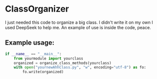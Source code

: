 # ClassOrganizer

I just needed this code to organize a big class. I didn't write it on my own I used DeepSeek to help me. An example of use is inside the code, peace.

## Example usage:
```python
if __name__ == "__main__":
    from yourmodule import yourclass
    organized = organize_class_methods(yourclass)
    with open("yournewAhhClass.py", "w", encoding="utf-8") as fo:
        fo.write(organized)

```